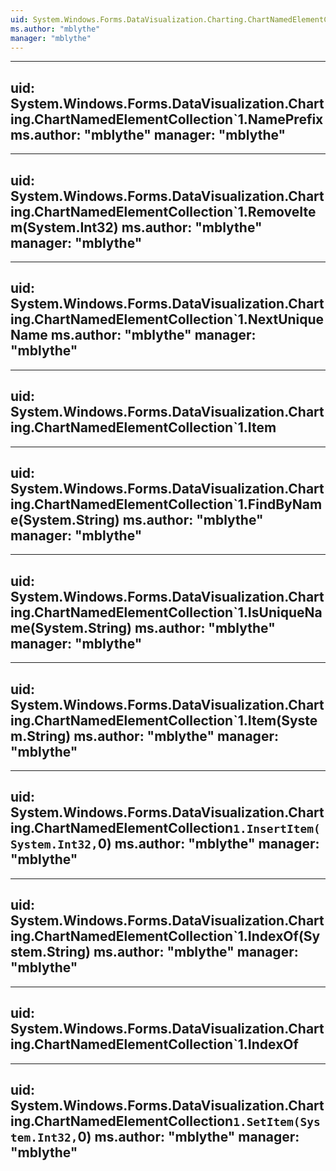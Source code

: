 ```yaml
---
uid: System.Windows.Forms.DataVisualization.Charting.ChartNamedElementCollection`1
ms.author: "mblythe"
manager: "mblythe"
---
```


---
uid: System.Windows.Forms.DataVisualization.Charting.ChartNamedElementCollection`1.NamePrefix
ms.author: "mblythe"
manager: "mblythe"
---

---
uid: System.Windows.Forms.DataVisualization.Charting.ChartNamedElementCollection`1.RemoveItem(System.Int32)
ms.author: "mblythe"
manager: "mblythe"
---

---
uid: System.Windows.Forms.DataVisualization.Charting.ChartNamedElementCollection`1.NextUniqueName
ms.author: "mblythe"
manager: "mblythe"
---

---
uid: System.Windows.Forms.DataVisualization.Charting.ChartNamedElementCollection`1.Item
---

---
uid: System.Windows.Forms.DataVisualization.Charting.ChartNamedElementCollection`1.FindByName(System.String)
ms.author: "mblythe"
manager: "mblythe"
---

---
uid: System.Windows.Forms.DataVisualization.Charting.ChartNamedElementCollection`1.IsUniqueName(System.String)
ms.author: "mblythe"
manager: "mblythe"
---

---
uid: System.Windows.Forms.DataVisualization.Charting.ChartNamedElementCollection`1.Item(System.String)
ms.author: "mblythe"
manager: "mblythe"
---

---
uid: System.Windows.Forms.DataVisualization.Charting.ChartNamedElementCollection`1.InsertItem(System.Int32,`0)
ms.author: "mblythe"
manager: "mblythe"
---

---
uid: System.Windows.Forms.DataVisualization.Charting.ChartNamedElementCollection`1.IndexOf(System.String)
ms.author: "mblythe"
manager: "mblythe"
---

---
uid: System.Windows.Forms.DataVisualization.Charting.ChartNamedElementCollection`1.IndexOf
---

---
uid: System.Windows.Forms.DataVisualization.Charting.ChartNamedElementCollection`1.SetItem(System.Int32,`0)
ms.author: "mblythe"
manager: "mblythe"
---
